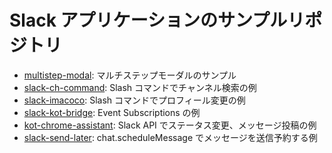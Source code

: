 # Slack アプリケーションのサンプルリポジトリ

- [multistep-modal](./multistep-modal): マルチステップモーダルのサンプル
- [slack-ch-command](https://github.com/shoito/slack-ch-command): Slash コマンドでチャンネル検索の例
- [slack-imacoco](https://github.com/shoito/slack-imacoco): Slash コマンドでプロフィール変更の例
- [slack-kot-bridge](https://github.com/shoito/slack-kot-bridge): Event Subscriptions の例
- [kot-chrome-assistant](https://github.com/shoito/kot-chrome-assistant): Slack API でステータス変更、メッセージ投稿の例
- [slack-send-later](https://github.com/shoito/slack-send-later): chat.scheduleMessage でメッセージを送信予約する例
